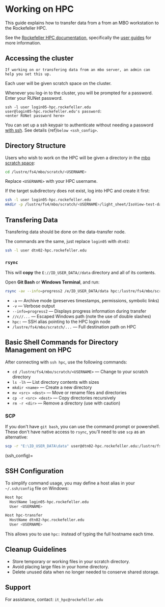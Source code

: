# Working on HPC

This guide explains how to transfer data from a from an MBO workstation to the Rockefeller HPC.

See the [Rockefeller HPC documentation](https://hpc.rockefeller.edu/), specifically the [user guides](https://hpc.rockefeller.edu/guides/) for more information.

## Accessing the cluster

```{note} 
If working on or transfering data from an mbo server, an admin can help you set this up.
```

Each user will be given scratch space on the cluster.

Whenever you log-in to the cluster, you will be prompted for a password. Enter your RUNet password.

```none
ssh -l user login05-hpc.rockefeller.edu
user@login05-hpc.rockefeller.edu's password:
<enter RUNet password here>
```

You can set up a ssh keypair to authenticate without needing a password [with ssh](https://hpc.rockefeller.edu/guides/ssh_beginners/). See details {ref}`below <ssh_config>`.

## Directory Structure

Users who wish to work on the HPC will be given a directory in the [mbo scratch space](https://hpc.rockefeller.edu/guides/glossary/?h=scratch#scratch-space):

``` bash
cd /lustre/fs4/mbo/scratch/<USERNAME>
```

Replace `<USERNAME>` with your HPC username.

If the target subdirectory does not exist, log into HPC and create it first:

``` bash
ssh -l user login05-hpc.rockefeller.edu
mkdir -p /lustre/fs4/mbo/scratch/<USERNAME>/light_sheet/IsoView-test-data
```

## Transfering Data 

Transfering data should be done on the data-transfer node.

The commands are the same, just replace `login05` with `dtn02`:

``` bash
ssh -l user dtn02-hpc.rockefeller.edu

```

### `rsync` 

This will **copy** the `E://ID_USER_DATA//data` directory and all of its contents.

Open **Git Bash** or **Windows Terminal**, and run:

``` bash
rsync -av --info=progress2 /e/ID_USER_DATA/data hpc:/lustre/fs4/mbo/scratch/user
```

- `-a` — Archive mode (preserves timestamps, permissions, symbolic links)
- `-v` — Verbose output
- `--info=progress2` — Displays progress information during transfer
- `//c//...` — Escaped Windows path (note the use of double slashes)
- `hpc:` — SSH alias pointing to the HPC login node
- `/lustre/fs4/mbo/scratch/...` — Full destination path on HPC

## Basic Shell Commands for Directory Management on HPC

After connecting with `ssh hpc`, use the following commands:

- `cd /lustre/fs4/mbo/scratch/<USERNAME>` — Change to your scratch directory
- `ls -lh` — List directory contents with sizes
- `mkdir <name>` — Create a new directory
- `mv <src> <dest>` — Move or rename files and directories
- `cp -r <src> <dest>` — Copy directories recursively
- `rm -r <dir>` — Remove a directory (use with caution)

### SCP

If you don't have `git bash`, you can use the command prompt or powershell.
These don't have native access to `rsync`, you'll need to use `scp` as an alternative:

``` bash
scp -r "E:\ID_USER_DATA\data" user@dtn02-hpc.rockefeller.edu:/lustre/fs4/mbo/scratch/user/
```

(ssh_config)=
## SSH Configuration

To simplify command usage, you may define a host alias in your `~/.ssh/config` file on Windows:

``` bash
Host hpc
  HostName login05-hpc.rockefeller.edu
  User <USERNAME>

Host hpc-transfer
  HostName dtn02-hpc.rockefeller.edu
  User <USERNAME>
```

This allows you to use `hpc:` instead of typing the full hostname each time.

## Cleanup Guidelines

- Store temporary or working files in your scratch directory.
- Avoid placing large files in your home directory.
- Delete unused data when no longer needed to conserve shared storage.

## Support

For assistance, contact: `it_hpc@rockefeller.edu`
